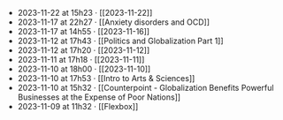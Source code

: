 - 2023-11-22 at 15h23 · [[2023-11-22]]
- 2023-11-17 at 22h27 · [[Anxiety disorders and OCD]]
- 2023-11-17 at 14h55 · [[2023-11-16]]
- 2023-11-12 at 17h43 · [[Politics and Globalization Part 1]]
- 2023-11-12 at 17h20 · [[2023-11-12]]
- 2023-11-11 at 17h18 · [[2023-11-11]]
- 2023-11-10 at 18h00 · [[2023-11-10]]
- 2023-11-10 at 17h53 · [[Intro to Arts & Sciences]]
- 2023-11-10 at 15h32 · [[Counterpoint - Globalization Benefits Powerful Businesses at the Expense of Poor Nations]]
- 2023-11-09 at 11h32 · [[Flexbox]]
